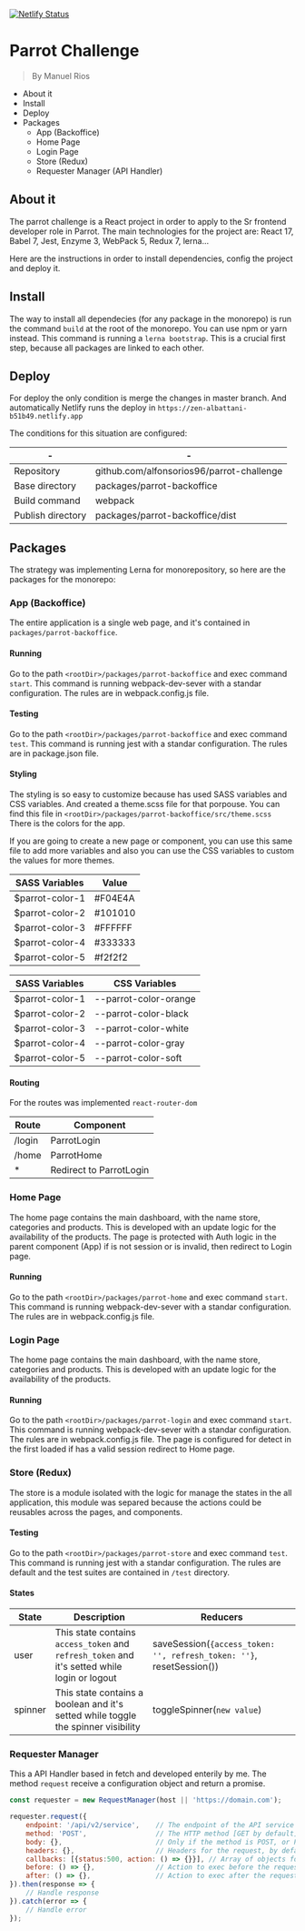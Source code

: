 [![Netlify Status](https://api.netlify.com/api/v1/badges/dbc0820e-ceb5-408f-9c12-b620276b44f2/deploy-status)](https://app.netlify.com/sites/zen-albattani-b51b49/deploys)

# Parrot Challenge
> By Manuel Rios

- About it
- Install
- Deploy
- Packages
    - App (Backoffice)
    - Home Page
    - Login Page
    - Store (Redux)
    - Requester Manager (API Handler)

## About it

The parrot challenge is a React project in order to apply to the Sr frontend developer role in Parrot. The main technologies for the project are: React 17, Babel 7, Jest, Enzyme 3, WebPack 5, Redux 7, lerna...

Here are the instructions in order to install dependencies, config the project and deploy it.

## Install

The way to install all dependecies (for any package in the monorepo) is run the command `build` at the root of the monorepo. You can use npm or yarn instead. This command is running a `lerna bootstrap`. This is a crucial first step, because all packages are linked to each other.

## Deploy

For deploy the only condition is merge the changes in master branch. And automatically Netlify runs the deploy in ``https://zen-albattani-b51b49.netlify.app``

The conditions for this situation are configured:

| - | - |
| ------ | ------ | 
| Repository | github.com/alfonsorios96/parrot-challenge |
| Base directory | packages/parrot-backoffice |
| Build command | webpack |
| Publish directory | packages/parrot-backoffice/dist |

## Packages

The strategy was implementing Lerna for monorepository, so here are the packages for the monorepo:

### App (Backoffice)

The entire application is a single web page, and it's contained in `packages/parrot-backoffice`.

#### Running

Go to the path `<rootDir>/packages/parrot-backoffice` and exec command `start`. This command is running webpack-dev-sever with a standar configuration. The rules are in webpack.config.js file.

#### Testing

Go to the path `<rootDir>/packages/parrot-backoffice` and exec command `test`. This command is running jest with a standar configuration. The rules are in package.json file.

#### Styling

The styling is so easy to customize because has used SASS variables and CSS variables. And created a theme.scss file for that porpouse. You can find this file in `<rootDir>/packages/parrot-backoffice/src/theme.scss` There is the colors for the app.

If you are going to create a new page or component, you can use this same file to add more variables and also you can use the CSS variables to custom the values for more themes.

| SASS Variables | Value |
| ------ | ------ | 
| $parrot-color-1 | #F04E4A |
| $parrot-color-2 | #101010 |
| $parrot-color-3 | #FFFFFF |
| $parrot-color-4 | #333333 |
| $parrot-color-5 | #f2f2f2 |

| SASS Variables | CSS Variables |
| ------ | ------ | 
| $parrot-color-1 | --parrot-color-orange |
| $parrot-color-2 | --parrot-color-black |
| $parrot-color-3 | --parrot-color-white |
| $parrot-color-4 | --parrot-color-gray |
| $parrot-color-5 | --parrot-color-soft |

#### Routing

For the routes was implemented `react-router-dom`

| Route | Component |
| ------ | ------ | 
| /login | ParrotLogin |
| /home | ParrotHome |
| * | Redirect to ParrotLogin |

### Home Page

The home page contains the main dashboard, with the name store, categories and products. This is developed with an update logic for the availability of the products. The page is protected with Auth logic in the parent component (App) if is not session or is invalid, then redirect to Login page.

#### Running

Go to the path `<rootDir>/packages/parrot-home` and exec command `start`. This command is running webpack-dev-sever with a standar configuration. The rules are in webpack.config.js file.

### Login Page

The home page contains the main dashboard, with the name store, categories and products. This is developed with an update logic for the availability of the products.

#### Running

Go to the path `<rootDir>/packages/parrot-login` and exec command `start`. This command is running webpack-dev-sever with a standar configuration. The rules are in webpack.config.js file. The page is configured for detect in the first loaded if has a valid session redirect to Home page.

### Store (Redux)

The store is a module isolated with the logic for manage the states in the all application, this module was separed because the actions could be reusables across the pages, and components.

#### Testing

Go to the path `<rootDir>/packages/parrot-store` and exec command `test`. This command is running jest with a standar configuration. The rules are default and the test suites are contained in `/test` directory.

#### States

| State | Description | Reducers |
| ------ | ------ | ------ | 
| user | This state contains `access_token` and `refresh_token` and it's setted while login or logout | saveSession(`{access_token: '', refresh_token: ''}`, resetSession()) | 
| spinner | This state contains a boolean and it's setted while toggle the spinner visibility | toggleSpinner(`new value`) | 

### Requester Manager

This a API Handler based in fetch and developed enterily by me. The method `request` receive a configuration object and return a promise.

```js
const requester = new RequestManager(host || 'https://domain.com');

requester.request({
    endpoint: '/api/v2/service',    // The endpoint of the API service
    method: 'POST',                 // The HTTP method [GET by default]
    body: {},                       // Only if the method is POST, or PUT
    headers: {},                    // Headers for the request, by default always send Content-Type: application/json, but could be replace it.
    callbacks: [{status:500, action: () => {}}], // Array of objects for each http status response and action function to handler it. (Optional)
    before: () => {},               // Action to exec before the request was trigged
    after: () => {},                // Action to exec after the request was done
}).then(response => {
    // Handle response
}).catch(error => {
    // Handle error
});
```
